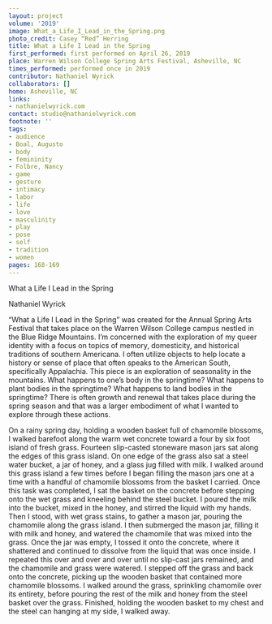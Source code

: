 ```yaml
---
layout: project
volume: '2019'
image: What_a_Life_I_Lead_in_the_Spring.png
photo_credit: Casey “Red” Herring
title: What a Life I Lead in the Spring
first_performed: first performed on April 26, 2019
place: Warren Wilson College Spring Arts Festival, Asheville, NC
times_performed: performed once in 2019
contributor: Nathaniel Wyrick
collaborators: []
home: Asheville, NC
links:
- nathanielwyrick.com
contact: studio@nathanielwyrick.com
footnote: ''
tags:
- audience
- Boal, Augusto
- body
- femininity
- Folbre, Nancy
- game
- gesture
- intimacy
- labor
- life
- love
- masculinity
- play
- pose
- self
- tradition
- women
pages: 168-169
---
```


What a Life I Lead in the Spring

Nathaniel Wyrick

“What a Life I Lead in the Spring” was created for the Annual Spring Arts Festival that takes place on the Warren Wilson College campus nestled in the Blue Ridge Mountains. I’m concerned with the exploration of my queer identity with a focus on topics of memory, domesticity, and historical traditions of southern Americana. I often utilize objects to help locate a history or sense of place that often speaks to the American South, specifically Appalachia. This piece is an exploration of seasonality in the mountains. What happens to one’s body in the springtime? What happens to plant bodies in the springtime? What happens to land bodies in the springtime? There is often growth and renewal that takes place during the spring season and that was a larger embodiment of what I wanted to explore through these actions.

On a rainy spring day, holding a wooden basket full of chamomile blossoms, I walked barefoot along the warm wet concrete toward a four by six foot island of fresh grass. Fourteen slip-casted stoneware mason jars sat along the edges of this grass island. On one edge of the grass also sat a steel water bucket, a jar of honey, and a glass jug filled with milk. I walked around this grass island a few times before I began filling the mason jars one at a time with a handful of chamomile blossoms from the basket I carried. Once this task was completed, I sat the basket on the concrete before stepping onto the wet grass and kneeling behind the steel bucket. I poured the milk into the bucket, mixed in the honey, and stirred the liquid with my hands. Then I stood, with wet grass stains, to gather a mason jar, pouring the chamomile along the grass island. I then submerged the mason jar, filling it with milk and honey, and watered the chamomile that was mixed into the grass. Once the jar was empty, I tossed it onto the concrete, where it shattered and continued to dissolve from the liquid that was once inside. I repeated this over and over and over until no slip-cast jars remained, and the chamomile and grass were watered. I stepped off the grass and back onto the concrete, picking up the wooden basket that contained more chamomile blossoms. I walked around the grass, sprinkling chamomile over its entirety, before pouring the rest of the milk and honey from the steel basket over the grass. Finished, holding the wooden basket to my chest and the steel can hanging at my side, I walked away.
